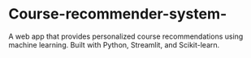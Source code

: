 # Course-recommender-system-
A web app that provides personalized course recommendations using machine learning. Built with Python, Streamlit, and Scikit-learn.
